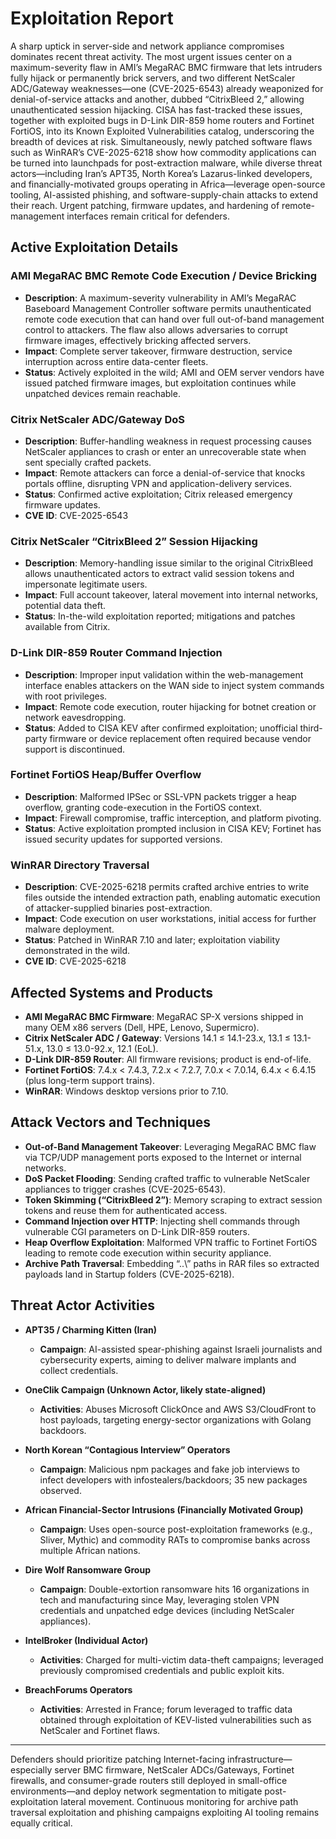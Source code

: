 # Exploitation Report

A sharp uptick in server-side and network appliance compromises dominates recent threat activity. The most urgent issues center on a maximum-severity flaw in AMI’s MegaRAC BMC firmware that lets intruders fully hijack or permanently brick servers, and two different NetScaler ADC/Gateway weaknesses—one (CVE-2025-6543) already weaponized for denial-of-service attacks and another, dubbed “CitrixBleed 2,” allowing unauthenticated session hijacking. CISA has fast-tracked these issues, together with exploited bugs in D-Link DIR-859 home routers and Fortinet FortiOS, into its Known Exploited Vulnerabilities catalog, underscoring the breadth of devices at risk. Simultaneously, newly patched software flaws such as WinRAR’s CVE-2025-6218 show how commodity applications can be turned into launchpads for post-extraction malware, while diverse threat actors—including Iran’s APT35, North Korea’s Lazarus-linked developers, and financially-motivated groups operating in Africa—leverage open-source tooling, AI-assisted phishing, and software-supply-chain attacks to extend their reach. Urgent patching, firmware updates, and hardening of remote-management interfaces remain critical for defenders.  

## Active Exploitation Details

### AMI MegaRAC BMC Remote Code Execution / Device Bricking
- **Description**: A maximum-severity vulnerability in AMI’s MegaRAC Baseboard Management Controller software permits unauthenticated remote code execution that can hand over full out-of-band management control to attackers. The flaw also allows adversaries to corrupt firmware images, effectively bricking affected servers.  
- **Impact**: Complete server takeover, firmware destruction, service interruption across entire data-center fleets.  
- **Status**: Actively exploited in the wild; AMI and OEM server vendors have issued patched firmware images, but exploitation continues while unpatched devices remain reachable.  

### Citrix NetScaler ADC/Gateway DoS
- **Description**: Buffer-handling weakness in request processing causes NetScaler appliances to crash or enter an unrecoverable state when sent specially crafted packets.  
- **Impact**: Remote attackers can force a denial-of-service that knocks portals offline, disrupting VPN and application-delivery services.  
- **Status**: Confirmed active exploitation; Citrix released emergency firmware updates.  
- **CVE ID**: CVE-2025-6543  

### Citrix NetScaler “CitrixBleed 2” Session Hijacking
- **Description**: Memory-handling issue similar to the original CitrixBleed allows unauthenticated actors to extract valid session tokens and impersonate legitimate users.  
- **Impact**: Full account takeover, lateral movement into internal networks, potential data theft.  
- **Status**: In-the-wild exploitation reported; mitigations and patches available from Citrix.  

### D-Link DIR-859 Router Command Injection
- **Description**: Improper input validation within the web-management interface enables attackers on the WAN side to inject system commands with root privileges.  
- **Impact**: Remote code execution, router hijacking for botnet creation or network eavesdropping.  
- **Status**: Added to CISA KEV after confirmed exploitation; unofficial third-party firmware or device replacement often required because vendor support is discontinued.  

### Fortinet FortiOS Heap/Buffer Overflow
- **Description**: Malformed IPSec or SSL-VPN packets trigger a heap overflow, granting code-execution in the FortiOS context.  
- **Impact**: Firewall compromise, traffic interception, and platform pivoting.  
- **Status**: Active exploitation prompted inclusion in CISA KEV; Fortinet has issued security updates for supported versions.  

### WinRAR Directory Traversal
- **Description**: CVE-2025-6218 permits crafted archive entries to write files outside the intended extraction path, enabling automatic execution of attacker-supplied binaries post-extraction.  
- **Impact**: Code execution on user workstations, initial access for further malware deployment.  
- **Status**: Patched in WinRAR 7.10 and later; exploitation viability demonstrated in the wild.  
- **CVE ID**: CVE-2025-6218  

## Affected Systems and Products

- **AMI MegaRAC BMC Firmware**: MegaRAC SP-X versions shipped in many OEM x86 servers (Dell, HPE, Lenovo, Supermicro).  
- **Citrix NetScaler ADC / Gateway**: Versions 14.1 ≤ 14.1-23.x, 13.1 ≤ 13.1-51.x, 13.0 ≤ 13.0-92.x, 12.1 (EoL).  
- **D-Link DIR-859 Router**: All firmware revisions; product is end-of-life.  
- **Fortinet FortiOS**: 7.4.x < 7.4.3, 7.2.x < 7.2.7, 7.0.x < 7.0.14, 6.4.x < 6.4.15 (plus long-term support trains).  
- **WinRAR**: Windows desktop versions prior to 7.10.  

## Attack Vectors and Techniques

- **Out-of-Band Management Takeover**: Leveraging MegaRAC BMC flaw via TCP/UDP management ports exposed to the Internet or internal networks.  
- **DoS Packet Flooding**: Sending crafted traffic to vulnerable NetScaler appliances to trigger crashes (CVE-2025-6543).  
- **Token Skimming (“CitrixBleed 2”)**: Memory scraping to extract session tokens and reuse them for authenticated access.  
- **Command Injection over HTTP**: Injecting shell commands through vulnerable CGI parameters on D-Link DIR-859 routers.  
- **Heap Overflow Exploitation**: Malformed VPN traffic to Fortinet FortiOS leading to remote code execution within security appliance.  
- **Archive Path Traversal**: Embedding “..\\” paths in RAR files so extracted payloads land in Startup folders (CVE-2025-6218).  

## Threat Actor Activities

- **APT35 / Charming Kitten (Iran)**  
  - **Campaign**: AI-assisted spear-phishing against Israeli journalists and cybersecurity experts, aiming to deliver malware implants and collect credentials.  

- **OneClik Campaign (Unknown Actor, likely state-aligned)**  
  - **Activities**: Abuses Microsoft ClickOnce and AWS S3/CloudFront to host payloads, targeting energy-sector organizations with Golang backdoors.  

- **North Korean “Contagious Interview” Operators**  
  - **Campaign**: Malicious npm packages and fake job interviews to infect developers with infostealers/backdoors; 35 new packages observed.  

- **African Financial-Sector Intrusions (Financially Motivated Group)**  
  - **Campaign**: Uses open-source post-exploitation frameworks (e.g., Sliver, Mythic) and commodity RATs to compromise banks across multiple African nations.  

- **Dire Wolf Ransomware Group**  
  - **Campaign**: Double-extortion ransomware hits 16 organizations in tech and manufacturing since May, leveraging stolen VPN credentials and unpatched edge devices (including NetScaler appliances).  

- **IntelBroker (Individual Actor)**  
  - **Activities**: Charged for multi-victim data-theft campaigns; leveraged previously compromised credentials and public exploit kits.  

- **BreachForums Operators**  
  - **Activities**: Arrested in France; forum leveraged to traffic data obtained through exploitation of KEV-listed vulnerabilities such as NetScaler and Fortinet flaws.  

---

Defenders should prioritize patching Internet-facing infrastructure—especially server BMC firmware, NetScaler ADCs/Gateways, Fortinet firewalls, and consumer-grade routers still deployed in small-office environments—and deploy network segmentation to mitigate post-exploitation lateral movement. Continuous monitoring for archive path traversal exploitation and phishing campaigns exploiting AI tooling remains equally critical.